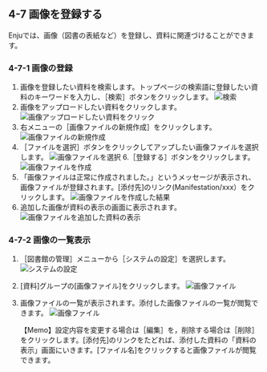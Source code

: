 <a name="4-7" />

4-7 画像を登録する
------------------

Enjuでは、画像（図書の表紙など）を登録し、資料に関連づけることができます。

<a name="4-7-1" />

### 4-7-1 画像の登録

1. 画像を登録したい資料を検索します。トップページの検索語に登録したい資料のキーワードを入力し、［検索］ボタンをクリックします。
   ![検索](assets/images/image_operation_145.png) 
3. 画像をアップロードしたい資料をクリックします。  
   ![画像アップロードしたい資料をクリック](assets/images/image_operation_147.png)
4. 右メニューの［画像ファイルの新規作成］をクリックします。  
   ![画像ファイルの新規作成](assets/images/image_operation_149.png)
5. ［ファイルを選択］ボタンをクリックしてアップしたい画像ファイルを選択します。
   ![画像ファイルを選択](assets/images/image_operation_151_1.png)
6.［登録する］ボタンをクリックします。  
   ![画像ファイルを作成](assets/images/image_operation_151_2.png)
7. 「画像ファイルは正常に作成されました。」というメッセージが表示され、画像ファイルが登録されます。[添付先]のリンク(Manifestation/xxx）をクリックします。
   ![画像ファイルを作成した結果](assets/images/image_operation_151_3.png)
8. 追加した画像が資料の表示の画面に表示されます。
   ![画像ファイルを追加した資料の表示](assets/images/image_operation_151_4.png)

<a name="4-7-2" />

### 4-7-2 画像の一覧表示

1. ［図書館の管理］メニューから［システムの設定］を選択します。
  ![システムの設定](assets/images/image_operation_system_setup.png)
2. [資料]グループの[画像ファイル]をクリックします。
  ![画像ファイル](assets/images/image_operation_151_5.png)
3. 画像ファイルの一覧が表示されます。添付した画像ファイルの一覧が閲覧できます。
  ![画像ファイル](assets/images/image_operation_151_6.png)

   <div class="alert alert-info" markdown="1">【Memo】設定内容を変更する場合は［編集］を，削除する場合は［削除］をクリックします。[添付先]のリンクをたどれば、添付した資料の「資料の表示」画面にいきます。[ファイル名]をクリックすると画像ファイルが閲覧できます。
   </div>
